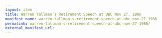```yaml
---
layout: item
title: Warren Tallman’s Retirement Speech at UBC Nov 27, 1986
manifest_name: warren-tallman-s-retirement-speech-at-ubc-nov-27-1986
permalink: warren-tallman-s-retirement-speech-at-ubc-nov-27-1986/
external_manifest_url: 
---
```

<!-- Add an essay or interpretive material below this line,
using HTML or markdown.  Do not modify this file above this line -->
